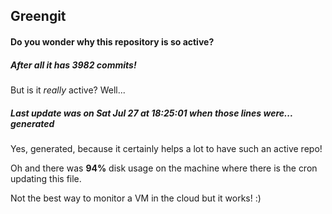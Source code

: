 ## Greengit

#### Do you wonder why this repository is so active?

##### After all it has 3982 commits!

But is it *really* active? Well...

##### Last update was on Sat Jul 27 at 18:25:01 when those lines were... generated

Yes, generated, because it certainly helps a lot to have such an active repo!

Oh and there was **94%** disk usage on the machine
where there is the cron updating this file.

Not the best way to monitor a VM in the cloud but it works! :)
